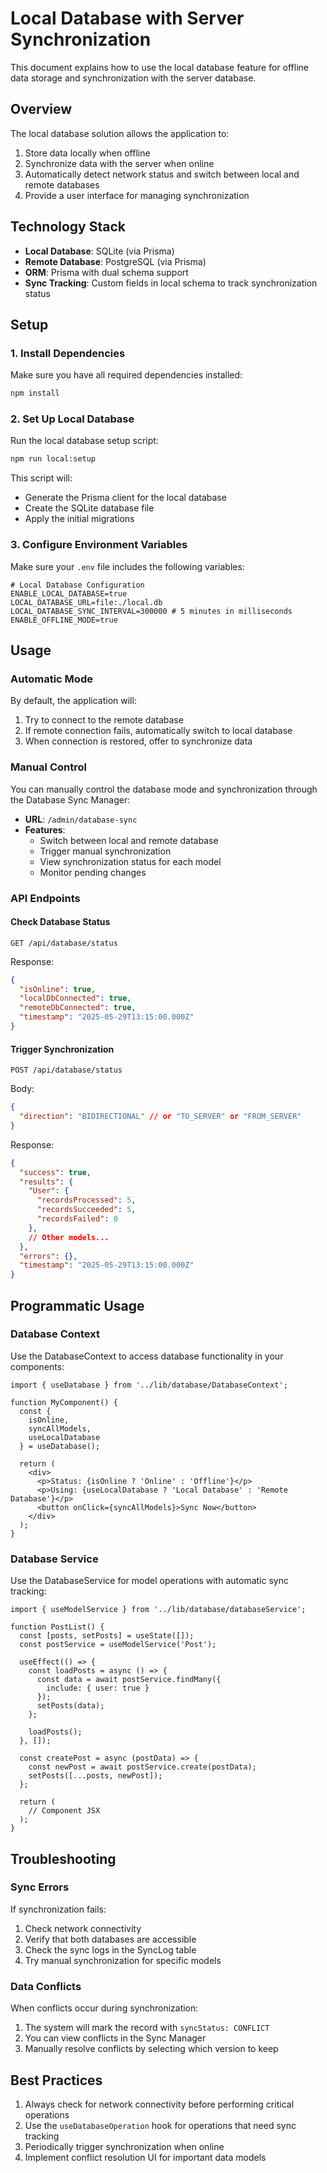 # Local Database with Server Synchronization

This document explains how to use the local database feature for offline data storage and synchronization with the server database.

## Overview

The local database solution allows the application to:

1. Store data locally when offline
2. Synchronize data with the server when online
3. Automatically detect network status and switch between local and remote databases
4. Provide a user interface for managing synchronization

## Technology Stack

- **Local Database**: SQLite (via Prisma)
- **Remote Database**: PostgreSQL (via Prisma)
- **ORM**: Prisma with dual schema support
- **Sync Tracking**: Custom fields in local schema to track synchronization status

## Setup

### 1. Install Dependencies

Make sure you have all required dependencies installed:

```bash
npm install
```

### 2. Set Up Local Database

Run the local database setup script:

```bash
npm run local:setup
```

This script will:
- Generate the Prisma client for the local database
- Create the SQLite database file
- Apply the initial migrations

### 3. Configure Environment Variables

Make sure your `.env` file includes the following variables:

```
# Local Database Configuration
ENABLE_LOCAL_DATABASE=true
LOCAL_DATABASE_URL=file:./local.db
LOCAL_DATABASE_SYNC_INTERVAL=300000 # 5 minutes in milliseconds
ENABLE_OFFLINE_MODE=true
```

## Usage

### Automatic Mode

By default, the application will:

1. Try to connect to the remote database
2. If remote connection fails, automatically switch to local database
3. When connection is restored, offer to synchronize data

### Manual Control

You can manually control the database mode and synchronization through the Database Sync Manager:

- **URL**: `/admin/database-sync`
- **Features**:
  - Switch between local and remote database
  - Trigger manual synchronization
  - View synchronization status for each model
  - Monitor pending changes

### API Endpoints

#### Check Database Status

```
GET /api/database/status
```

Response:
```json
{
  "isOnline": true,
  "localDbConnected": true,
  "remoteDbConnected": true,
  "timestamp": "2025-05-29T13:15:00.000Z"
}
```

#### Trigger Synchronization

```
POST /api/database/status
```

Body:
```json
{
  "direction": "BIDIRECTIONAL" // or "TO_SERVER" or "FROM_SERVER"
}
```

Response:
```json
{
  "success": true,
  "results": {
    "User": {
      "recordsProcessed": 5,
      "recordsSucceeded": 5,
      "recordsFailed": 0
    },
    // Other models...
  },
  "errors": {},
  "timestamp": "2025-05-29T13:15:00.000Z"
}
```

## Programmatic Usage

### Database Context

Use the DatabaseContext to access database functionality in your components:

```tsx
import { useDatabase } from '../lib/database/DatabaseContext';

function MyComponent() {
  const { 
    isOnline, 
    syncAllModels, 
    useLocalDatabase 
  } = useDatabase();

  return (
    <div>
      <p>Status: {isOnline ? 'Online' : 'Offline'}</p>
      <p>Using: {useLocalDatabase ? 'Local Database' : 'Remote Database'}</p>
      <button onClick={syncAllModels}>Sync Now</button>
    </div>
  );
}
```

### Database Service

Use the DatabaseService for model operations with automatic sync tracking:

```tsx
import { useModelService } from '../lib/database/databaseService';

function PostList() {
  const [posts, setPosts] = useState([]);
  const postService = useModelService('Post');

  useEffect(() => {
    const loadPosts = async () => {
      const data = await postService.findMany({
        include: { user: true }
      });
      setPosts(data);
    };
    
    loadPosts();
  }, []);

  const createPost = async (postData) => {
    const newPost = await postService.create(postData);
    setPosts([...posts, newPost]);
  };

  return (
    // Component JSX
  );
}
```

## Troubleshooting

### Sync Errors

If synchronization fails:

1. Check network connectivity
2. Verify that both databases are accessible
3. Check the sync logs in the SyncLog table
4. Try manual synchronization for specific models

### Data Conflicts

When conflicts occur during synchronization:

1. The system will mark the record with `syncStatus: CONFLICT`
2. You can view conflicts in the Sync Manager
3. Manually resolve conflicts by selecting which version to keep

## Best Practices

1. Always check for network connectivity before performing critical operations
2. Use the `useDatabaseOperation` hook for operations that need sync tracking
3. Periodically trigger synchronization when online
4. Implement conflict resolution UI for important data models
